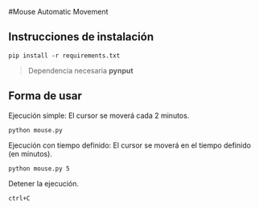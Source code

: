 #Mouse Automatic Movement

## Instrucciones de instalación
```
pip install -r requirements.txt
```
> Dependencia necesaria **pynput**

## Forma de usar
Ejecución simple: El cursor se moverá cada 2 minutos.
```
python mouse.py 
```


Ejecución con tiempo definido: El cursor se moverá en el tiempo definido (en minutos).
```
python mouse.py 5
```


Detener la ejecución.
```
ctrl+C
```